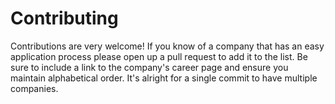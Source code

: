 # Contributing

Contributions are very welcome! If you know of a company that has an easy application process please open up a pull request to add it to the list. Be sure to include a link to the company's career page and ensure you maintain alphabetical order. It's alright for a single commit to have multiple companies.
